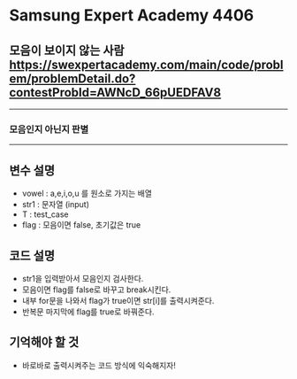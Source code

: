 Samsung Expert Academy 4406
=============
모음이 보이지 않는 사람  <https://swexpertacademy.com/main/code/problem/problemDetail.do?contestProbId=AWNcD_66pUEDFAV8>
---------------
- - -
### 모음인지 아닌지 판별
- - -
## 변수 설명
- vowel : a,e,i,o,u 를 원소로 가지는 배열
- str1 : 문자열 (input)
- T : test_case
- flag : 모음이면 false, 초기값은 true
## 코드 설명
- str1을 입력받아서 모음인지 검사한다.
- 모음이면 flag를 false로 바꾸고 break시킨다.
- 내부 for문을 나와서 flag가 true이면 str[i]를 출력시켜준다.
- 반복문 마지막에 flag를 true로 바꿔준다.
## 기억해야 할 것
- 바로바로 출력시켜주는 코드 방식에 익숙해지자!
